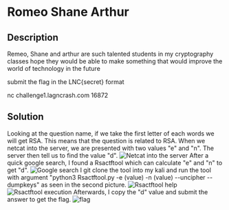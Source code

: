 ﻿# Romeo Shane Arthur
## Description
Remeo, Shane and arthur are such talented students in my cryptography classes hope they would be able to make something that would improve the world of technology in the future

submit the flag in the LNC{secret} format

nc challenge1.lagncrash.com 16872
## Solution
Looking at the question name, if we take the first letter of each words we will get RSA. This means that the question is related to RSA. When we netcat into the server, we are presented with two values "e" and "n". The server then tell us to find the value "d".
![Netcat into the server](https://github.com/lightcoxa/Writeups-by-QWERTY/blob/main/Lag%27N%27Crash%202021/Crypto/Romeo%20Shane%20Arthur/Resource/NC.PNG)
After a quick google search, I found a Rsactftool which can calculate "e" and "n" to get "d". 
![Google search](https://github.com/lightcoxa/Writeups-by-QWERTY/blob/main/Lag%27N%27Crash%202021/Crypto/Romeo%20Shane%20Arthur/Resource/Google%20search.PNG)
I git clone the tool into my kali and run the tool with argument "python3 Rsactftool.py -e (value) -n (value) --uncipher --dumpkeys" as seen in the second picture.
![Rsactftool help](https://github.com/lightcoxa/Writeups-by-QWERTY/blob/main/Lag%27N%27Crash%202021/Crypto/Romeo%20Shane%20Arthur/Resource/RSActftool%20help.PNG)
![Rsactftool execution](https://github.com/lightcoxa/Writeups-by-QWERTY/blob/main/Lag%27N%27Crash%202021/Crypto/Romeo%20Shane%20Arthur/Resource/RSActftool%20output.PNG)
Afterwards, I copy the "d" value and submit the answer to get the flag.
![flag](https://github.com/lightcoxa/Writeups-by-QWERTY/blob/main/Lag%27N%27Crash%202021/Crypto/Romeo%20Shane%20Arthur/Resource/Flag.PNG)
